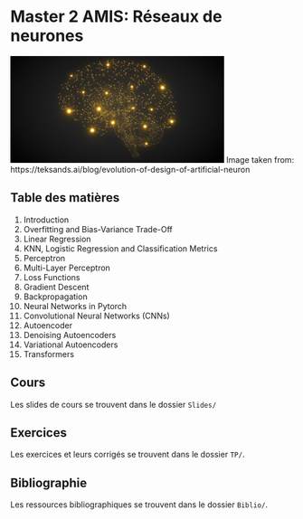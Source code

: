 # Master 2 AMIS: Réseaux de neurones

<img src="https://github.com/JeremCab/CourseNeuralNetworks/blob/main/image.png" width="75%"/>
Image taken from: https://teksands.ai/blog/evolution-of-design-of-artificial-neuron

## Table des matières

1. Introduction
2. Overfitting and Bias-Variance Trade-Off
3. Linear Regression
4. KNN, Logistic Regression and Classification Metrics
5. Perceptron
6. Multi-Layer Perceptron
7. Loss Functions
8. Gradient Descent
9. Backpropagation
10. Neural Networks in Pytorch
11. Convolutional Neural Networks (CNNs)
12. Autoencoder
13. Denoising Autoencoders
14. Variational Autoencoders
15. Transformers

## Cours

Les slides de cours se trouvent dans le dossier `Slides/`

## Exercices

Les exercices et leurs corrigés se trouvent dans le dossier `TP/`.

## Bibliographie

Les ressources bibliographiques se trouvent dans le dossier `Biblio/`.
